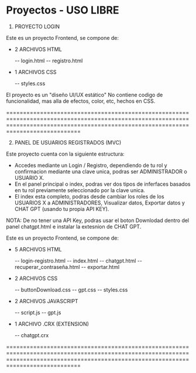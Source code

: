 # Proyectos - USO LIBRE

1. PROYECTO LOGIN

Este es un proyecto Frontend, se compone de:
- 2 ARCHIVOS HTML
  
  -- login.html
  -- registro.html
  
- 1 ARCHIVOS CSS
  
  -- styles.css
  
El proyecto es un "diseño UI/UX estático"
No contiene codigo de funcionalidad, mas alla de efectos, color, etc, hechos en CSS.

========================================================================================================================================================================================

2. PANEL DE USUARIOS REGISTRADOS (MVC)

Este proyecto cuenta con la siguiente estructura:
- Accedes mediante un Login / Registro, dependiendo de tu rol y confirmacion mediante una clave unica, podras ser ADMINISTRADOR o USUARIO X.
- En el panel principal o index, podras ver dos tipos de inferfaces basados en tu rol previamente seleccionado por la clave unica.
- El index esta completo, podras desde cambiar los roles de los USUARIOS X a ADMINISTRADORES, Visualizar datos, Exportar datos y CHAT GPT (usando tu propia API KEY).

NOTA: De no tener una API Key, podras usar el boton Downlodad dentro del panel chatgpt.html e instalar la extesnion de CHAT GPT.

Este es un proyecto Frontend, se compone de:
- 5 ARCHIVOS HTML
  
  -- login-registro.html
  -- index.html
  -- chatgpt.html
  -- recuperar_contraseña.html
  -- exportar.html

- 2 ARCHIVOS CSS

  -- buttonDownload.css
  -- gpt.css
  -- styles.css

- 2 ARCHIVOS JAVASCRIPT
  
  -- script.js
  -- gpt.js

- 1 ARCHIVO .CRX (EXTENSION)

  -- chatgpt.crx
  
========================================================================================================================================================================================
